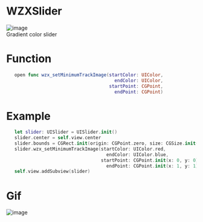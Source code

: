 # WZXSlider
![image](https://img.shields.io/badge/Language-Swift3-blue.svg)<br/>
Gradient color slider

# Function
```swift
   open func wzx_setMinimumTrackImage(startColor: UIColor, 
                                        endColor: UIColor,
                                      startPoint: CGPoint,
                                        endPoint: CGPoint)
```
# Example
```swift
   let slider: UISlider = UISlider.init()
   slider.center = self.view.center
   slider.bounds = CGRect.init(origin: CGPoint.zero, size: CGSize.init(width: 300, height: 50))
   slider.wzx_setMinimumTrackImage(startColor: UIColor.red,
                                     endColor: UIColor.blue,
                                   startPoint: CGPoint.init(x: 0, y: 0),
                                     endPoint: CGPoint.init(x: 1, y: 1))
   self.view.addSubview(slider)
```

# Gif
![image](https://github.com/Wzxhaha/WZXStorehouse/blob/master/WZXSlider/WZXSlider.gif)
